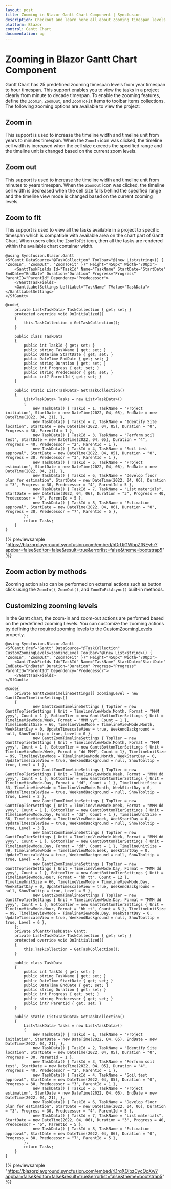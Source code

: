 ```yaml
---
layout: post
title: Zooming in Blazor Gantt Chart Component | Syncfusion
description: Checkout and learn here all about Zooming timespan levels in Syncfusion Blazor Gantt Chart component and much more.
platform: Blazor
control: Gantt Chart
documentation: ug
---
```


# Zooming in Blazor Gantt Chart Component

Gantt Chart has 25 predefined zooming timespan levels from year timespan to hour timespan. This support enables you to view the tasks in a project clearly from minute to decade timespan. To enable the zooming features, define the `ZoomIn`, `ZoomOut`, and `ZoomToFit` items to toolbar items collections. The following zooming options are available to view the project:

## Zoom in

This support is used to increase the timeline width and timeline unit from years to minutes timespan. When the `ZoomIn` icon was clicked, the timeline cell width is increased when the cell size exceeds the specified range and the timeline unit is changed based on the current zoom levels.

## Zoom out

This support is used to increase the timeline width and timeline unit from minutes to years timespan. When the `ZoomOut` icon was clicked, the timeline cell width is decreased when the cell size falls behind the specified range and the timeline view mode is changed based on the current zooming levels.

## Zoom to fit

This support is used to view all the tasks available in a project to specific timespan which is compatible with available area on the chart part of Gantt Chart. When users click the `ZoomToFit` icon, then all the tasks are rendered within the available chart container width.

```cshtml
@using Syncfusion.Blazor.Gantt
<SfGantt DataSource="@TaskCollection" Toolbar="@(new List<string>() { "ZoomIn", "ZoomOut", "ZoomToFit" })" Height="450px" Width="700px">
    <GanttTaskFields Id="TaskId" Name="TaskName" StartDate="StartDate" EndDate="EndDate" Duration="Duration" Progress="Progress" ParentID="ParentId" Dependency="Predecessor">
    </GanttTaskFields>
    <GanttLabelSettings LeftLabel="TaskName" TValue="TaskData"></GanttLabelSettings>
</SfGantt>

@code{
    private List<TaskData> TaskCollection { get; set; }
    protected override void OnInitialized()
    {
        this.TaskCollection = GetTaskCollection();
    }

    public class TaskData
    {
        public int TaskId { get; set; }
        public string TaskName { get; set; }
        public DateTime StartDate { get; set; }
        public DateTime EndDate { get; set; }
        public string Duration { get; set; }
        public int Progress { get; set; }
        public string Predecessor { get; set; }
        public int? ParentId { get; set; }
    }

    public static List<TaskData> GetTaskCollection()
    {
        List<TaskData> Tasks = new List<TaskData>()
        {
            new TaskData() { TaskId = 1, TaskName = "Project initiation", StartDate = new DateTime(2022, 04, 05), EndDate = new DateTime(2022, 04, 21), },
            new TaskData() { TaskId = 2, TaskName = "Identify Site location", StartDate = new DateTime(2022, 04, 05), Duration = "0", Progress = 30, ParentId = 1 },
            new TaskData() { TaskId = 3, TaskName = "Perform soil test", StartDate = new DateTime(2022, 04, 05), Duration = "4", Progress = 40, Predecessor = "2", ParentId = 1 },
            new TaskData() { TaskId = 4, TaskName = "Soil test approval", StartDate = new DateTime(2022, 04, 05), Duration = "0", Progress = 30, Predecessor = "3", ParentId = 1 },
            new TaskData() { TaskId = 5, TaskName = "Project estimation", StartDate = new DateTime(2022, 04, 06), EndDate = new DateTime(2022, 04, 21), },
            new TaskData() { TaskId = 6, TaskName = "Develop floor plan for estimation", StartDate = new DateTime(2022, 04, 06), Duration = "3", Progress = 30, Predecessor = "4", ParentId = 5 },
            new TaskData() { TaskId = 7, TaskName = "List materials", StartDate = new DateTime(2022, 04, 06), Duration = "3", Progress = 40, Predecessor = "6", ParentId = 5 },
            new TaskData() { TaskId = 8, TaskName = "Estimation approval", StartDate = new DateTime(2022, 04, 06), Duration = "0", Progress = 30, Predecessor = "7", ParentId = 5 },
        };
        return Tasks;
    }
}
```

{% previewsample "https://blazorplayground.syncfusion.com/embed/hDrUjGWbpZfNEyhr?appbar=false&editor=false&result=true&errorlist=false&theme=bootstrap5" %}

## Zoom action by methods

Zooming action also can be performed on external actions such as button click using the `ZoomIn()`, `ZoomOut()`, and `ZoomToFitAsync()` built-in methods.

## Customizing zooming levels

In the Gantt chart, the zoom-in and zoom-out actions are performed based on the predefined zooming Levels. You can customize the zooming actions by defining the required zooming levels to the [CustomZoomingLevels](https://help.syncfusion.com/cr/blazor/Syncfusion.Blazor.Gantt.SfGantt-1.html#Syncfusion_Blazor_Gantt_SfGantt_1_CustomZoomingLevels) property.

```cshtml
@using Syncfusion.Blazor.Gantt
<SfGantt @ref="Gantt" DataSource="@TaskCollection" CustomZoomingLevels=zoomingLevel Toolbar="@(new List<string>() { "ZoomIn", "ZoomOut", "ZoomToFit" })" Height="450px" Width="700px">
    <GanttTaskFields Id="TaskId" Name="TaskName" StartDate="StartDate" EndDate="EndDate" Duration="Duration" Progress="Progress" ParentID="ParentId" Dependency="Predecessor">
    </GanttTaskFields>
</SfGantt>

@code{
    private GanttZoomTimelineSettings[] zoomingLevel = new GanttZoomTimelineSettings[]
    {
            new GanttZoomTimelineSettings { TopTier = new GanttTopTierSettings { Unit = TimelineViewMode.Month, Format = "MMM yyyy", Count = 1 }, BottomTier = new GanttBottomTierSettings { Unit = TimelineViewMode.Week, Format = "MMM yy", Count = 1 }, TimelineUnitSize = 66, TimelineViewMode = TimelineViewMode.Month, WeekStartDay = 0, UpdateTimescaleView = true, WeekendBackground = null, ShowTooltip = true, Level = 0 },
            new GanttZoomTimelineSettings { TopTier = new GanttTopTierSettings { Unit = TimelineViewMode.Month, Format = "MMM yyyy", Count = 1 }, BottomTier = new GanttBottomTierSettings { Unit = TimelineViewMode.Week, Format = "dd MMM", Count = 1}, TimelineUnitSize = 99, TimelineViewMode = TimelineViewMode.Month, WeekStartDay = 0, UpdateTimescaleView = true, WeekendBackground = null, ShowTooltip = true, Level = 1 }, 
            new GanttZoomTimelineSettings { TopTier = new GanttTopTierSettings { Unit = TimelineViewMode.Week, Format = "MMM dd yyyy", Count = 1 }, BottomTier = new GanttBottomTierSettings { Unit = TimelineViewMode.Day, Format = "dd", Count = 1 }, TimelineUnitSize = 33, TimelineViewMode = TimelineViewMode.Month, WeekStartDay = 0, UpdateTimescaleView = true, WeekendBackground = null, ShowTooltip = true, Level = 2 },
            new GanttZoomTimelineSettings { TopTier = new GanttTopTierSettings { Unit = TimelineViewMode.Week, Format = "MMM dd yyyy", Count = 1 }, BottomTier = new GanttBottomTierSettings { Unit = TimelineViewMode.Day, Format = "dd", Count = 1 }, TimelineUnitSize = 66, TimelineViewMode = TimelineViewMode.Week, WeekStartDay = 0, UpdateTimescaleView = true, WeekendBackground = null, ShowTooltip = true, Level = 3 },
            new GanttZoomTimelineSettings { TopTier = new GanttTopTierSettings { Unit = TimelineViewMode.Week, Format = "MMM dd yyyy", Count = 1 }, BottomTier = new GanttBottomTierSettings { Unit = TimelineViewMode.Day, Format = "dd", Count = 1 }, TimelineUnitSize = 99, TimelineViewMode = TimelineViewMode.Week, WeekStartDay = 0, UpdateTimescaleView = true, WeekendBackground = null, ShowTooltip = true, Level = 4 },
            new GanttZoomTimelineSettings { TopTier = new GanttTopTierSettings { Unit = TimelineViewMode.Day, Format = "MMM dd yyyy", Count = 1 }, BottomTier = new GanttBottomTierSettings { Unit = TimelineViewMode.Hour, Format = "hh tt", Count = 12 }, TimelineUnitSize = 66, TimelineViewMode = TimelineViewMode.Day, WeekStartDay = 0, UpdateTimescaleView = true, WeekendBackground = null, ShowTooltip = true, Level = 5 },
            new GanttZoomTimelineSettings { TopTier = new GanttTopTierSettings { Unit = TimelineViewMode.Day, Format = "MMM dd yyyy", Count = 1 }, BottomTier = new GanttBottomTierSettings { Unit = TimelineViewMode.Hour, Format = "hh tt", Count = 6 }, TimelineUnitSize = 99, TimelineViewMode = TimelineViewMode.Day, WeekStartDay = 0, UpdateTimescaleView = true, WeekendBackground = null, ShowTooltip = true, Level = 6 },
    };
    private SfGantt<TaskData> Gantt;
    private List<TaskData> TaskCollection { get; set; }
    protected override void OnInitialized()
    {
        this.TaskCollection = GetTaskCollection();
    }

    public class TaskData
    {
        public int TaskId { get; set; }
        public string TaskName { get; set; }
        public DateTime StartDate { get; set; }
        public DateTime EndDate { get; set; }
        public string Duration { get; set; }
        public int Progress { get; set; }
        public string Predecessor { get; set; }
        public int? ParentId { get; set; }
    }

    public static List<TaskData> GetTaskCollection()
    {
        List<TaskData> Tasks = new List<TaskData>()
        {
            new TaskData() { TaskId = 1, TaskName = "Project initiation", StartDate = new DateTime(2022, 04, 05), EndDate = new DateTime(2022, 04, 21), },
            new TaskData() { TaskId = 2, TaskName = "Identify Site location", StartDate = new DateTime(2022, 04, 05), Duration = "0", Progress = 30, ParentId = 1 },
            new TaskData() { TaskId = 3, TaskName = "Perform soil test", StartDate = new DateTime(2022, 04, 05), Duration = "4", Progress = 40, Predecessor = "2", ParentId = 1 },
            new TaskData() { TaskId = 4, TaskName = "Soil test approval", StartDate = new DateTime(2022, 04, 05), Duration = "0", Progress = 30, Predecessor = "3", ParentId = 1 },
            new TaskData() { TaskId = 5, TaskName = "Project estimation", StartDate = new DateTime(2022, 04, 06), EndDate = new DateTime(2022, 04, 21), },
            new TaskData() { TaskId = 6, TaskName = "Develop floor plan for estimation", StartDate = new DateTime(2022, 04, 06), Duration = "3", Progress = 30, Predecessor = "4", ParentId = 5 },
            new TaskData() { TaskId = 7, TaskName = "List materials", StartDate = new DateTime(2022, 04, 06), Duration = "3", Progress = 40, Predecessor = "6", ParentId = 5 },
            new TaskData() { TaskId = 8, TaskName = "Estimation approval", StartDate = new DateTime(2022, 04, 06), Duration = "0", Progress = 30, Predecessor = "7", ParentId = 5 },
        };
        return Tasks;
    }
}
```
{% previewsample "https://blazorplayground.syncfusion.com/embed/rDrqXQibzCycQoXw?appbar=false&editor=false&result=true&errorlist=false&theme=bootstrap5" %}